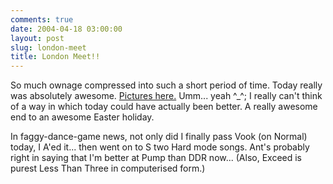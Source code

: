 ```yaml
---
comments: true
date: 2004-04-18 03:00:00
layout: post
slug: london-meet
title: London Meet!!
---
```


So much ownage compressed into such a short period of time.  Today really was absolutely awesome.  <a href="http://photos.ianrenton.com/?album=RERSRlVLIEJvdXJuZW1vdXRoIE1lZXQsIEFwcmlsIDIwMDQ=" target="_blank">Pictures here.</a>  Umm... yeah ^_^;  I really can't think of a way in which today could have actually been better.  A really awesome end to an awesome Easter holiday.  

In faggy-dance-game news, not only did I finally pass Vook (on Normal) today, I A'ed it... then went on to S two Hard mode songs.  Ant's probably right in saying that I'm better at Pump than DDR now...  (Also, Exceed is purest Less Than Three in computerised form.)
